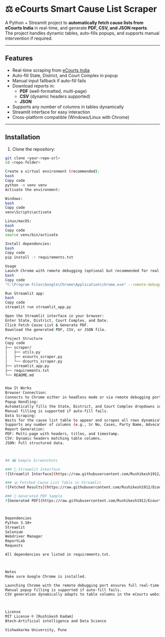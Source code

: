 # ⚖️ eCourts Smart Cause List Scraper

A Python + Streamlit project to **automatically fetch cause lists from eCourts India** in real-time, and generate **PDF, CSV, and JSON reports**.  
The project handles dynamic tables, auto-fills popups, and supports manual intervention if required.

---

## Features

- Real-time scraping from [eCourts India](https://services.ecourts.gov.in/ecourtindia_v6/?p=cause_list/)
- Auto-fill State, District, and Court Complex in popup
- Manual input fallback if auto-fill fails
- Download reports in:
  - **PDF** (well-formatted, multi-page)
  - **CSV** (dynamic headers supported)
  - **JSON**
- Supports any number of columns in tables dynamically
- Streamlit interface for easy interaction
- Cross-platform compatible (Windows/Linux with Chrome)

---

## Installation

1. Clone the repository:

```bash
git clone <your-repo-url>
cd <repo-folder>

Create a virtual environment (recommended):
bash
Copy code
python -m venv venv
Activate the environment:

Windows:
bash
Copy code
venv\Scripts\activate

Linux/macOS:
bash
Copy code
source venv/bin/activate

Install dependencies:
bash
Copy code
pip install -r requirements.txt

Usage
Launch Chrome with remote debugging (optional but recommended for real-time scraping):
bash
Copy code
"C:\Program Files\Google\Chrome\Application\chrome.exe" --remote-debugging-port=9222 --user-data-dir="C:/chrome-debug"

Run Streamlit app:
bash
Copy code
streamlit run streamlit_app.py

Open the Streamlit interface in your browser:
Enter State, District, Court Complex, and Date.
Click Fetch Cause List & Generate PDF.
Download the generated PDF, CSV, or JSON file.

Project Structure
Copy code
├── scraper/
│   ├── utils.py
│   ├── ecourts_scraper.py
│   └── dcourts_scraper.py
├── streamlit_app.py
├── requirements.txt
└── README.md


How It Works
Browser Connection:
Connects to Chrome either in headless mode or via remote debugging port.
Popup Handling:
Automatically fills the State, District, and Court Complex dropdowns in the eCourts website popup.
Manual filling is supported if auto-fill fails.
Data Scraping:
Waits for the cause list table to appear and scrapes all rows dynamically.
Supports any number of columns (e.g., Sr No, Cases, Party Name, Advocate, etc.).
Report Generation:
PDF: Multi-page with headers, titles, and timestamp.
CSV: Dynamic headers matching table columns.
JSON: Full structured data.



## 🖼️ Sample Screenshots

### 🧪 Streamlit Interface  
![Streamlit Interface](https://raw.githubusercontent.com/Rushikesh1912/Ecourts_Scraper/main/Outputs/streamlit_ui.jpg)

### 📊 Fetched Cause List Table in Streamlit  
![Fetched Results](https://raw.githubusercontent.com/Rushikesh1912/Ecourts_Scraper/main/Outputs/fetched_results.jpg)

### 📄 Generated PDF Sample  
![Generated PDF](https://raw.githubusercontent.com/Rushikesh1912/Ecourts_Scraper/main/Outputs/sample_pdf.jpg)



Dependencies
Python 3.10+
Streamlit
Selenium
Webdriver Manager
ReportLab
Requests

All dependencies are listed in requirements.txt.



Notes
Make sure Google Chrome is installed.

Launching Chrome with the remote debugging port ensures full real-time scraping.
Manual popup filling is supported if auto-fill fails.
CSV generation dynamically adapts to table columns in the eCourts website.



License
MIT License © [Rushikesh Kadam]
Btech-Artificial intelligence and Data Science

Vishwakarma University, Pune










